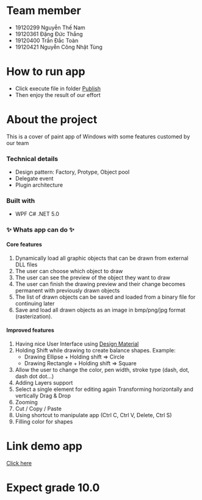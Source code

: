 # Team member
- 19120299 Nguyễn Thế Nam
- 19120361 Đặng Đức Thắng
- 19120400 Trần Đắc Toàn
- 19120421 Nguyễn Công Nhật Tùng 

# How to run app
- Click execute file in folder [Publish]()
- Then enjoy the result of our effort

# About the project
This is a cover of paint app of Windows with some features customed by our team 

### Technical details
- Design pattern: Factory, Protype, Object pool
- Delegate event
- Plugin architecture

### Built with
- WPF C# .NET 5.0

### ✨ Whats app can do ✨
#### Core features
1. Dynamically load all graphic objects that can be drawn from external DLL files
2. The user can choose which object to draw
3. The user can see the preview of the object they want to draw
4. The user can finish the drawing preview and their change becomes permanent with previously drawn objects
5. The list of drawn objects can be saved and loaded from a binary file for continuing later
6. Save and load all drawn objects as an image in bmp/png/jpg format (rasterization).

#### Improved features
1. Having nice User Interface using [Design Material](http://materialdesigninxaml.net/)
2. Holding Shift while drawing to create balance shapes. 
    Example:
    + Drawing Ellipse + Holding shift  => Circle
    + Drawing Rectangle + Holding shift => Square
3. Allow the user to change the color, pen width, stroke type (dash, dot, dash dot dot...)
5. Adding Layers support
6. Select a single element for editing again
    Transforming horizontally and vertically
    Drag & Drop
7. Zooming
8. Cut / Copy / Paste
9. Using shortcut to manipulate app (Ctrl C, Ctrl V, Delete, Ctrl S)
10. Filling color for shapes

# Link demo app
[Click here](https://www.youtube.com/watch?v=WZIALw4pGvo&feature=youtu.be)

# Expect grade 10.0






